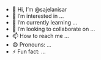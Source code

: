 - 👋 Hi, I’m @sajelanisar
- 👀 I’m interested in ...
- 🌱 I’m currently learning ...
- 💞️ I’m looking to collaborate on ...
- 📫 How to reach me ...
- 😄 Pronouns: ...
- ⚡ Fun fact: ...

<!---
sajelanisar/sajelanisar is a ✨ special ✨ repository because its `README.md` (this file) appears on your GitHub profile.
You can click the Preview link to take a look at your changes.
--->
